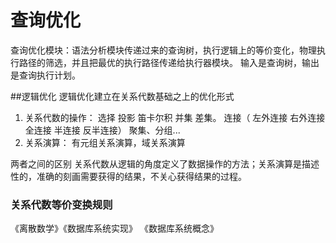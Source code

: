 # 查询优化
查询优化模块：语法分析模块传递过来的查询树，执行逻辑上的等价变化，物理执行路径的筛选，并且把最优的执行路径传递给执行器模块。
输入是查询树，输出是查询执行计划。

##逻辑优化
逻辑优化建立在关系代数基础之上的优化形式
1. 关系代数的操作：
选择 投影 笛卡尔积 并集 差集。 连接（ 左外连接 右外连接 全连接 半连接 反半连接） 聚集、分组...
2. 关系演算：
有元组关系演算，域关系演算

两者之间的区别
关系代数从逻辑的角度定义了数据操作的方法；关系演算是描述性的，准确的刻画需要获得的结果，不关心获得结果的过程。

### 关系代数等价变换规则
《离散数学》《数据库系统实现》 《数据库系统概念》

